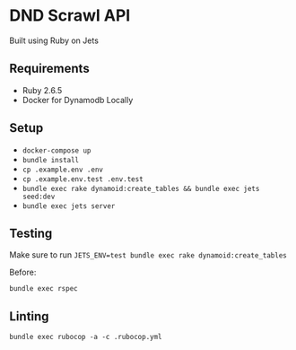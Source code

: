 # DND Scrawl API

Built using Ruby on Jets

## Requirements

- Ruby 2.6.5
- Docker for Dynamodb Locally

## Setup

- `docker-compose up`
- `bundle install`
- `cp .example.env .env`
- `cp .example.env.test .env.test`
- `bundle exec rake dynamoid:create_tables && bundle exec jets seed:dev`
- `bundle exec jets server`

## Testing

Make sure to run `JETS_ENV=test bundle exec rake dynamoid:create_tables`

Before:

`bundle exec rspec`

## Linting

`bundle exec rubocop -a -c .rubocop.yml`
